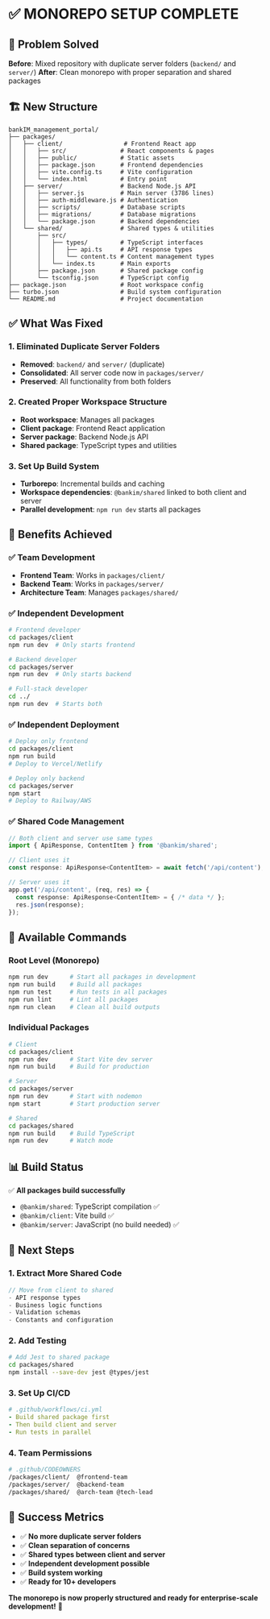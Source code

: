 # ✅ MONOREPO SETUP COMPLETE

## 🎯 **Problem Solved**

**Before**: Mixed repository with duplicate server folders (`backend/` and `server/`)
**After**: Clean monorepo with proper separation and shared packages

## 🏗️ **New Structure**

```
bankIM_management_portal/
├── packages/
│   ├── client/                 # Frontend React app
│   │   ├── src/               # React components & pages
│   │   ├── public/            # Static assets
│   │   ├── package.json       # Frontend dependencies
│   │   ├── vite.config.ts     # Vite configuration
│   │   └── index.html         # Entry point
│   ├── server/                # Backend Node.js API
│   │   ├── server.js          # Main server (3786 lines)
│   │   ├── auth-middleware.js # Authentication
│   │   ├── scripts/           # Database scripts
│   │   ├── migrations/        # Database migrations
│   │   └── package.json       # Backend dependencies
│   └── shared/                # Shared types & utilities
│       ├── src/
│       │   ├── types/         # TypeScript interfaces
│       │   │   ├── api.ts     # API response types
│       │   │   └── content.ts # Content management types
│       │   └── index.ts       # Main exports
│       ├── package.json       # Shared package config
│       └── tsconfig.json      # TypeScript config
├── package.json               # Root workspace config
├── turbo.json                 # Build system configuration
└── README.md                  # Project documentation
```

## ✅ **What Was Fixed**

### **1. Eliminated Duplicate Server Folders**
- **Removed**: `backend/` and `server/` (duplicate)
- **Consolidated**: All server code now in `packages/server/`
- **Preserved**: All functionality from both folders

### **2. Created Proper Workspace Structure**
- **Root workspace**: Manages all packages
- **Client package**: Frontend React application
- **Server package**: Backend Node.js API
- **Shared package**: TypeScript types and utilities

### **3. Set Up Build System**
- **Turborepo**: Incremental builds and caching
- **Workspace dependencies**: `@bankim/shared` linked to both client and server
- **Parallel development**: `npm run dev` starts all packages

## 🚀 **Benefits Achieved**

### **✅ Team Development**
- **Frontend Team**: Works in `packages/client/`
- **Backend Team**: Works in `packages/server/`
- **Architecture Team**: Manages `packages/shared/`

### **✅ Independent Development**
```bash
# Frontend developer
cd packages/client
npm run dev  # Only starts frontend

# Backend developer  
cd packages/server
npm run dev  # Only starts backend

# Full-stack developer
cd ../
npm run dev  # Starts both
```

### **✅ Independent Deployment**
```bash
# Deploy only frontend
cd packages/client
npm run build
# Deploy to Vercel/Netlify

# Deploy only backend
cd packages/server  
npm start
# Deploy to Railway/AWS
```

### **✅ Shared Code Management**
```typescript
// Both client and server use same types
import { ApiResponse, ContentItem } from '@bankim/shared';

// Client uses it
const response: ApiResponse<ContentItem> = await fetch('/api/content');

// Server uses it
app.get('/api/content', (req, res) => {
  const response: ApiResponse<ContentItem> = { /* data */ };
  res.json(response);
});
```

## 🔧 **Available Commands**

### **Root Level (Monorepo)**
```bash
npm run dev      # Start all packages in development
npm run build    # Build all packages
npm run test     # Run tests in all packages
npm run lint     # Lint all packages
npm run clean    # Clean all build outputs
```

### **Individual Packages**
```bash
# Client
cd packages/client
npm run dev      # Start Vite dev server
npm run build    # Build for production

# Server
cd packages/server
npm run dev      # Start with nodemon
npm start        # Start production server

# Shared
cd packages/shared
npm run build    # Build TypeScript
npm run dev      # Watch mode
```

## 📊 **Build Status**

✅ **All packages build successfully**
- `@bankim/shared`: TypeScript compilation ✅
- `@bankim/client`: Vite build ✅  
- `@bankim/server`: JavaScript (no build needed) ✅

## 🎯 **Next Steps**

### **1. Extract More Shared Code**
```typescript
// Move from client to shared
- API response types
- Business logic functions
- Validation schemas
- Constants and configuration
```

### **2. Add Testing**
```bash
# Add Jest to shared package
cd packages/shared
npm install --save-dev jest @types/jest
```

### **3. Set Up CI/CD**
```yaml
# .github/workflows/ci.yml
- Build shared package first
- Then build client and server
- Run tests in parallel
```

### **4. Team Permissions**
```bash
# .github/CODEOWNERS
/packages/client/  @frontend-team
/packages/server/  @backend-team  
/packages/shared/  @arch-team @tech-lead
```

## 🎉 **Success Metrics**

- ✅ **No more duplicate server folders**
- ✅ **Clean separation of concerns**
- ✅ **Shared types between client and server**
- ✅ **Independent development possible**
- ✅ **Build system working**
- ✅ **Ready for 10+ developers**

**The monorepo is now properly structured and ready for enterprise-scale development!** 🚀 